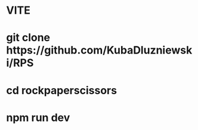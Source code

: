 <h1>VITE</h1>



<h1>git clone https://github.com/KubaDluzniewski/RPS </h1>
<h1>cd rockpaperscissors </h1>
<h1>npm run dev</h1>
